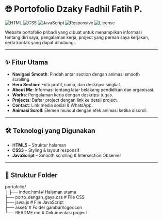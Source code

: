 # 🌐 Portofolio Dzaky Fadhil Fatih P.

![HTML](https://img.shields.io/badge/HTML-5-orange?logo=html5)
![CSS](https://img.shields.io/badge/CSS-3-blue?logo=css3)
![JavaScript](https://img.shields.io/badge/JavaScript-ES6-yellow?logo=javascript)
![Responsive](https://img.shields.io/badge/Responsive-Yes-brightgreen)
![License](https://img.shields.io/badge/License-MIT-lightgrey)

Website portofolio pribadi yang dibuat untuk menampilkan informasi tentang diri saya, pengalaman kerja, project yang pernah saya kerjakan, serta kontak yang dapat dihubungi.

---

## ✨ Fitur Utama
- **Navigasi Smooth**: Pindah antar section dengan animasi smooth scrolling.
- **Hero Section**: Foto profil, nama, dan deskripsi singkat.
- **About Me**: Informasi tentang latar belakang pendidikan dan organisasi.
- **Works**: Pengalaman kerja dengan deskripsi tugas.
- **Projects**: Daftar project dengan link ke detail project.
- **Contact**: Link media sosial & WhatsApp.
- **Animasi Scroll**: Elemen muncul dengan efek animasi ketika discroll.

---

## 🛠️ Teknologi yang Digunakan
- **HTML5** – Struktur halaman
- **CSS3** – Styling & layout responsif
- **JavaScript** – Smooth scrolling & Intersection Observer

---

## 📂 Struktur Folder
portofolio/ <br>
│
├──  index.html # Halaman utama <br>
├── porto_dengan_gaya.css # File CSS <br>
├── jawa.js # File JavaScript <br>
├── asset/ # Folder gambar/logo/icon <br>
└── README.md # Dokumentasi project <br>
